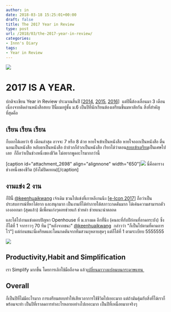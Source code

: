 ```yaml
---
author: in
date: 2018-03-18 15:25:01+00:00
draft: false
title: The 2017 Year in Review
type: post
url: /2018/03/the-2017-year-in-review/
categories:
- Innn's Diary
tags:
- Year in Review
---
```


![](https://www.innnblog.com/wp-content/uploads/2014/03/1000_Cranes_for_Japan_Sans_Text-1-1024x640.jpg)



# 2017 IS A YEAR.


<!-- more -->
ปกติจะเขียน Year in Review ประมาณสิ้นปี [[2014](https://www.innnblog.com/2014/12/the-2014-year-in-review/), [2015](https://www.innnblog.com/2015/12/the-2015-year-in-review/), [2016](https://www.innnblog.com/2016/12/the-2016-year-in-review/)]  แต่ปีนี้ต้องเลื่อนมา 3 เดือนเนื่องจากติดอ่านหนังสือสอบ ปีนี้ผมอยู่ชั้น ม.6 เป็นปีที่นักเรียนต้องเตรียมขึ้นมหาลัยกัน สิ่งที่สำคัญที่สุดคือ


## เรียน เรียน เรียน


ก็บอกได้เลยว่า 6 เดือนล่าสุด อาจจะ 7 หรือ 8 ด้วย หายใจเข้าเป็นหนังสือ หายใจออกเป็นหนังสือ ตื่นนอนเป็นหนังสือ หลับตาเป็นหนังสือ ถ้าอ้วกก็อ้วกเป็นหนังสือ เรียกได้ว่าตอน[สอบเข้าเตรียม](https://www.innnblog.com/2015/04/finally-i-get-tu/)เป็นเศษไปเลย  ก็ถือว่าเป็นช่วงหนึ่งของชีวิต ไม่อยากพูดอะไรมากกว่านี้

[caption id="attachment_2698" align="alignnone" width="650"]![](https://www.innnblog.com/wp-content/uploads/2018/03/jan_calendar-1024x570.png)
นี่คือตารางช่วงหนึ่งของชีวิต (ยังไม่ปิดเทอม)[/caption]


## งานแข่ง 2 งาน


ก็ปีนี้ [@keenhuaikwang](https://twitter.com/keenhuaikwang) เจ้าเดิม ชวนไปแข่งที่เกาหลีงานนึง [[e-Icon 2017](https://www.innnblog.com/2017/09/e-icon-world-contest-2017/)] ถือว่าเป็นประสบการณ์ที่หาได้ยาก และสนุกมาก เป็นงานที่ได้ทำภายใต้สภาวะกดดันมาก ได้เค้นความสามารถตัวเองออกมา (สุดแล้ว) มีเพื่อนเก่งๆคอยช่วยแก้ ช่วยด่า ช่วยแนะนำตลอด

และได้ไปงานแข่งตอบปัญหา Openhouse ที่ ม.บางมด อีกท่ี่นึง (คนละที่กับปีก่อนที่ลาดกระบัง) ซึ่งก็ได้ที่ 1 จากราวๆ 70 ทีม ["หลังจากชนะ" [@keenhuaikwang](https://twitter.com/keenhuaikwang)  กล่าวว่า "ก็เป็นไปตามที่คาดการไว้"] แต่ก่อนชนะนี่เครียดและโดนกดดันจากทีมสวนกุหลาบสุดๆ แต่ก็ได้ที่ 1 ตามระเบียบ 5555555

![](https://www.innnblog.com/wp-content/uploads/2018/03/IMG_5680-1024x576.jpg)



## Productivity,Habit and Simplification


เรา Simplify มากขึ้น โดยการเลิกใช้มือถือจด แล้ว[เปลี่ยนมาวางแปลนบนกระดาษแทน ](https://www.innnblog.com/2018/04/principle-of-lazy-student/)


## Overall


ก็เป็นปีที่ไม่มีอะไรมาก การเตรียมสอบทำให้เสียเวลาการใช้ชีวิตไปเยอะมาก แต่ถ้ามันคุ้มกับสิ่งที่ได้เราก็พร้อมจะทำ เป็นปีที่เราลดการทำอะไรหลายอย่างไปเยอะมาก เป็นปีที่เหนื่อยมากจริงๆ
